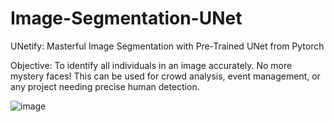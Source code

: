 # Image-Segmentation-UNet
UNetify: Masterful Image Segmentation with Pre-Trained UNet from Pytorch

Objective: To identify all individuals in an image accurately. No more mystery faces! This can be used for crowd analysis, event management, or any project needing precise human detection.

![image](https://github.com/DurgaSandeep25/Image-Segmentation-UNet/assets/38128597/2d1038c8-f0bc-4b14-9e7b-e4aa440032ba)

